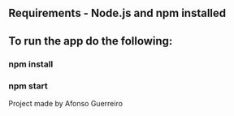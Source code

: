 ## Requirements - Node.js and npm installed

## To run the app do the following:

### npm install

### npm start

Project made by Afonso Guerreiro
